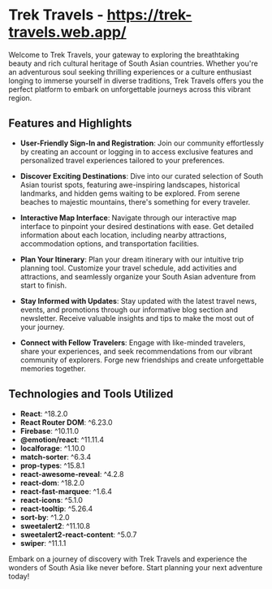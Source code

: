 # Trek Travels - https://trek-travels.web.app/

Welcome to Trek Travels, your gateway to exploring the breathtaking beauty and rich cultural heritage of South Asian countries. Whether you're an adventurous soul seeking thrilling experiences or a culture enthusiast longing to immerse yourself in diverse traditions, Trek Travels offers you the perfect platform to embark on unforgettable journeys across this vibrant region.

## Features and Highlights

- **User-Friendly Sign-In and Registration**: Join our community effortlessly by creating an account or logging in to access exclusive features and personalized travel experiences tailored to your preferences.

- **Discover Exciting Destinations**: Dive into our curated selection of South Asian tourist spots, featuring awe-inspiring landscapes, historical landmarks, and hidden gems waiting to be explored. From serene beaches to majestic mountains, there's something for every traveler.

- **Interactive Map Interface**: Navigate through our interactive map interface to pinpoint your desired destinations with ease. Get detailed information about each location, including nearby attractions, accommodation options, and transportation facilities.

- **Plan Your Itinerary**: Plan your dream itinerary with our intuitive trip planning tool. Customize your travel schedule, add activities and attractions, and seamlessly organize your South Asian adventure from start to finish.

- **Stay Informed with Updates**: Stay updated with the latest travel news, events, and promotions through our informative blog section and newsletter. Receive valuable insights and tips to make the most out of your journey.

- **Connect with Fellow Travelers**: Engage with like-minded travelers, share your experiences, and seek recommendations from our vibrant community of explorers. Forge new friendships and create unforgettable memories together.

## Technologies and Tools Utilized

- **React**: ^18.2.0
- **React Router DOM**: ^6.23.0
- **Firebase**: ^10.11.0
- **@emotion/react**: ^11.11.4
- **localforage**: ^1.10.0
- **match-sorter**: ^6.3.4
- **prop-types**: ^15.8.1
- **react-awesome-reveal**: ^4.2.8
- **react-dom**: ^18.2.0
- **react-fast-marquee**: ^1.6.4
- **react-icons**: ^5.1.0
- **react-tooltip**: ^5.26.4
- **sort-by**: ^1.2.0
- **sweetalert2**: ^11.10.8
- **sweetalert2-react-content**: ^5.0.7
- **swiper**: ^11.1.1

Embark on a journey of discovery with Trek Travels and experience the wonders of South Asia like never before. Start planning your next adventure today!
